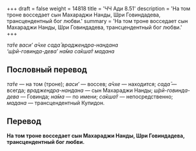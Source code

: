 +++
draft = false
weight = 14818
title = 'ЧЧ Ади 8.51'
description = 'На том троне восседает сын Махараджи Нанды, Шри Говиндадева, трансцендентный бог любви.'
summary = 'На том троне восседает сын Махараджи Нанды, Шри Говиндадева, трансцендентный бог любви.'
+++

_та̄те васи’ а̄чхе сада̄ враджендра-нандана  
‘ш́рӣ-говинда-дева’ на̄ма са̄кша̄т мадана_

## Пословный перевод

_та̄те_ — на том (троне); _васи’_ — воссев; _а̄чхе_ — находится; _сада̄_ — всегда; _враджендра_\-_нандана_ — сын Махараджи Нанды; _ш́рӣ_\-_говинда_\-_дева_ — Говинда; _на̄ма_ — по имени; _са̄кша̄т_ — непосредственно; _мадана_ — трансцендентный Купидон.

## Перевод

**На том троне восседает сын Махараджи Нанды, Шри Говиндадева, трансцендентный бог любви.**
